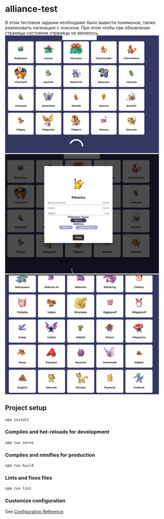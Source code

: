 # alliance-test
В этом тестовом задании необходимо было вывести покемонов, также реализовать пагинацию с поиском. При этом чтобы при обновлении страницы состояние страницы не менялось. 
![alliance](src/assets/pika-test-1.png)
![alliance](src/assets/pika-test-2.png)
![alliance](src/assets/pika-test-3.png)


## Project setup
```
npm install
```

### Compiles and hot-reloads for development
```
npm run serve
```

### Compiles and minifies for production
```
npm run build
```

### Lints and fixes files
```
npm run lint
```

### Customize configuration
See [Configuration Reference](https://cli.vuejs.org/config/).
